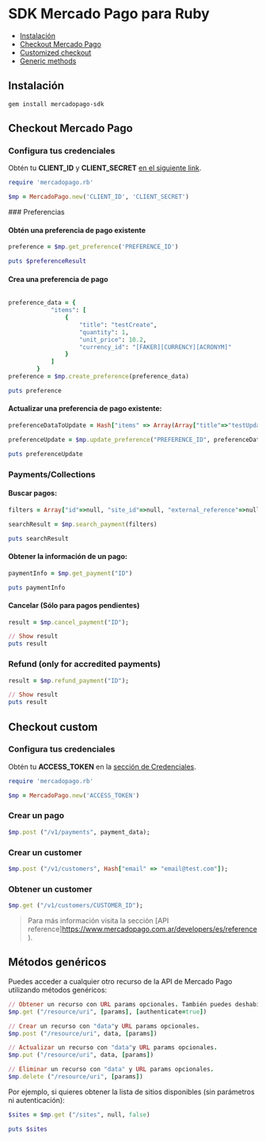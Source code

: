 # SDK Mercado Pago para Ruby


* [Instalación](#bookmark_instalación)
* [Checkout Mercado Pago](#bookmark_checkout_mercado_pago)
* [Customized checkout](#bookmark_checkout_custom)
* [Generic methods](#bookmark_métodos_genéricos)


## Instalación

```gem install mercadopago-sdk```


## Checkout Mercado Pago

### Configura tus credenciales


Obtén tu **CLIENT_ID** y **CLIENT_SECRET** [en el siguiente link]([FAKER][CREDENTIALS][URL_BASIC]).

```ruby
require 'mercadopago.rb'

$mp = MercadoPago.new('CLIENT_ID', 'CLIENT_SECRET')
```

### Preferencias

#### Obtén una preferencia de pago existente

```ruby
preference = $mp.get_preference('PREFERENCE_ID')

puts $preferenceResult
```

#### Crea una preferencia de pago

```ruby

preference_data = {
			"items": [
				{
					"title": "testCreate",
					"quantity": 1,
					"unit_price": 10.2,
					"currency_id": "[FAKER][CURRENCY][ACRONYM]"
				}
			]
		}
preference = $mp.create_preference(preference_data)

puts preference
```

#### Actualizar una preferencia de pago existente:

```ruby
preferenceDataToUpdate = Hash["items" => Array(Array["title"=>"testUpdated", "quantity"=>1, "unit_price"=>2])]

preferenceUpdate = $mp.update_preference("PREFERENCE_ID", preferenceDataToUpdate)

puts preferenceUpdate
```

### Payments/Collections

#### Buscar pagos:

```ruby    
filters = Array["id"=>null, "site_id"=>null, "external_reference"=>null]

searchResult = $mp.search_payment(filters)

puts searchResult
```

#### Obtener la información de un pago:

```ruby
paymentInfo = $mp.get_payment("ID")

puts paymentInfo
```

#### Cancelar (Sólo para pagos pendientes)

```ruby
result = $mp.cancel_payment("ID");

// Show result
puts result
```

### Refund (only for accredited payments)

```ruby
result = $mp.refund_payment("ID");

// Show result
puts result
```

## Checkout custom

### Configura tus credenciales

Obtén tu **ACCESS_TOKEN** en la [sección de Credenciales]([FAKER][CREDENTIALS][URL]).


```ruby
require 'mercadopago.rb'

$mp = MercadoPago.new('ACCESS_TOKEN')
```

### Crear un pago

```ruby
$mp.post ("/v1/payments", payment_data);
```

### Crear un customer

```ruby
$mp.post ("/v1/customers", Hash["email" => "email@test.com"]);
```

### Obtener un customer

```ruby
$mp.get ("/v1/customers/CUSTOMER_ID");
```

> Para más información visita la sección [API reference]https://www.mercadopago.com.ar/developers/es/reference).

## Métodos genéricos

Puedes acceder a cualquier otro recurso de la API de Mercado Pago utilizando métodos genéricos:

```ruby
// Obtener un recurso con URL params opcionales. También puedes deshabilitar la autenticación para APIs públicas.
$mp.get ("/resource/uri", [params], [authenticate=true])

// Crear un recurso con "data"y URL params opcionales.
$mp.post ("/resource/uri", data, [params])

// Actualizar un recurso con "data"y URL params opcionales.
$mp.put ("/resource/uri", data, [params])

// Eliminar un recurso con "data" y URL params opcionales.
$mp.delete ("/resource/uri", [params])
```

Por ejemplo, si quieres obtener la lista de sitios disponibles (sin parámetros ni autenticación):

```ruby
$sites = $mp.get ("/sites", null, false)

puts $sites
```
